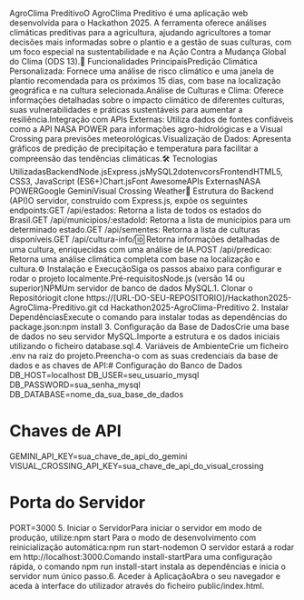 AgroClima PreditivoO AgroClima Preditivo é uma aplicação web desenvolvida para o Hackathon 2025. A ferramenta oferece análises climáticas preditivas para a agricultura, ajudando agricultores a tomar decisões mais informadas sobre o plantio e a gestão de suas culturas, com um foco especial na sustentabilidade e na Ação Contra a Mudança Global do Clima (ODS 13).🚀 Funcionalidades PrincipaisPredição Climática Personalizada: Fornece uma análise de risco climático e uma janela de plantio recomendada para os próximos 15 dias, com base na localização geográfica e na cultura selecionada.Análise de Culturas e Clima: Oferece informações detalhadas sobre o impacto climático de diferentes culturas, suas vulnerabilidades e práticas sustentáveis para aumentar a resiliência.Integração com APIs Externas: Utiliza dados de fontes confiáveis como a API NASA POWER para informações agro-hidrológicas e a Visual Crossing para previsões meteorológicas.Visualização de Dados: Apresenta gráficos de predição de precipitação e temperatura para facilitar a compreensão das tendências climáticas.🛠️ Tecnologias UtilizadasBackendNode.jsExpress.jsMySQL2dotenvcorsFrontendHTML5, CSS3, JavaScript (ES6+)Chart.jsFont AwesomeAPIs ExternasNASA POWERGoogle GeminiVisual Crossing Weather🔧 Estrutura do Backend (API)O servidor, construído com Express.js, expõe os seguintes endpoints:GET /api/estados: Retorna a lista de todos os estados do Brasil.GET /api/municipios/:estadoId: Retorna a lista de municípios para um determinado estado.GET /api/sementes: Retorna a lista de culturas disponíveis.GET /api/cultura-info/:id: Retorna informações detalhadas de uma cultura, enriquecidas com uma análise de IA.POST /api/predicao: Retorna uma análise climática completa com base na localização e cultura.⚙️ Instalação e ExecuçãoSiga os passos abaixo para configurar e rodar o projeto localmente.Pré-requisitosNode.js (versão 14 ou superior)NPMUm servidor de banco de dados MySQL.1. Clonar o Repositóriogit clone https://[URL-DO-SEU-REPOSITORIO]/Hackathon2025-AgroClima-Preditivo.git
cd Hackathon2025-AgroClima-Preditivo
2. Instalar DependênciasExecute o comando para instalar todas as dependências do package.json:npm install
3. Configuração da Base de DadosCrie uma base de dados no seu servidor MySQL.Importe a estrutura e os dados iniciais utilizando o ficheiro database.sql.4. Variáveis de AmbienteCrie um ficheiro .env na raiz do projeto.Preencha-o com as suas credenciais da base de dados e as chaves de API:# Configuração do Banco de Dados
DB_HOST=localhost
DB_USER=seu_usuario_mysql
DB_PASSWORD=sua_senha_mysql
DB_DATABASE=nome_da_sua_base_de_dados

# Chaves de API
GEMINI_API_KEY=sua_chave_de_api_do_gemini
VISUAL_CROSSING_API_KEY=sua_chave_de_api_do_visual_crossing

# Porta do Servidor
PORT=3000
5. Iniciar o ServidorPara iniciar o servidor em modo de produção, utilize:npm start
Para o modo de desenvolvimento com reinicialização automática:npm run start-nodemon
O servidor estará a rodar em http://localhost:3000.Comando install-startPara uma configuração rápida, o comando npm run install-start instala as dependências e inicia o servidor num único passo.6. Aceder à AplicaçãoAbra o seu navegador e aceda à interface do utilizador através do ficheiro public/index.html.
